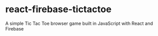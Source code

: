# react-firebase-tictactoe
A simple Tic Tac Toe browser game built in JavaScript with React and Firebase
